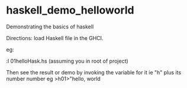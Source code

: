 # haskell_demo_helloworld
Demonstrating the basics of haskell

Directions:  load Haskell file in the GHCI.

eg: 

:l 01helloHask.hs (assuming you in root of project)

Then see the result or demo by invoking the variable for it ie "h" plus its number
number eg >h01>"hello, world